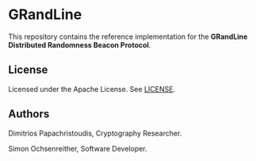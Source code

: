 # GRandLine

This repository contains the reference implementation for the **GRandLine Distributed Randomness Beacon Protocol**.

## License

Licensed under the Apache License. See [LICENSE](/LICENSE).

## Authors

Dimitrios Papachristoudis, Cryptography Researcher.

Simon Ochsenreither, Software Developer.
